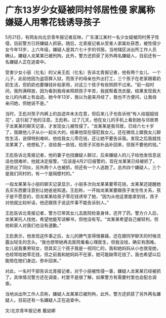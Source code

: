 # 广东13岁少女疑被同村邻居性侵 家属称嫌疑人用零花钱诱导孩子

5月21日，有网友向北京青年报记者反映，广东湛江某村一名少女疑被同村男子性侵，目前警方已将嫌疑人抓获。随后，北青报记者从受害人家属处获悉，被性侵少女今年13岁，上六年级，嫌疑人是其六七十岁的邻居。当地辖区派出所工作人员确认，嫌疑人龙某某已被刑拘，此外，警方还抓获了另外两名嫌疑人，目前还有一名嫌疑人正在追查中。

受害少女小丽（化名）的父亲王彪（化名）告诉北青报记者，他有两个女儿、一个儿子，此前他因为盗窃罪入狱，而孩子的母亲也外出打工，三个孩子在老家跟着奶奶生活，但奶奶也要赚钱补贴家用，对这三个孩子有些照顾不过来。“前一段时间，我刑满释放，因为看到我母亲照顾孩子辛苦，我就帮着洗衣服，结果发现我大女儿的内裤上有血迹。她今年13岁，我以为是来月经了，我也不方便问，让我母亲问她，但她说不是。”

当时，王彪对孩子内裤上的血迹并未太在意，但后来儿子也告诉他“有人给姐姐钱花”，这引起了他的注意。王彪称，过了几天，他在女儿的手机上看到她与邻居男子龙某某的聊天记录，才发现女儿被性侵了。“龙某某是我邻居，已经六七十岁了，我跟他儿子从小一起长大的，结果他现在侵犯我女儿，还在微信上跟我女儿聊性生活，说得特别难听。他给我女儿零花钱，还让她不要告诉我。发现之后我就找龙某某了，他想私了，说给我一些钱，给孩子买些补品补回来，但我不要他的钱。”

王彪告诉北青报记者，他的妻子也找嫌疑人聊过，后来嫌疑人的儿子给他发信息说话也很难听，他就决定报警。“应该是4月21日报警的，现在龙某某已经被抓了，还供出了同伙，另外两个人也被抓，但还有一个人逃跑了。总共四个嫌疑人，三个是我们同村的，有一个是隔壁村的。”

一段龙某某与小丽的聊天记录显示，小丽多次向龙某某要零花钱，龙某某还提醒她去买东西要注意别让她爸爸知道。王彪称，一开始龙某某要跟孩子发生性关系，孩子是不愿意的，但龙某某给孩子零花钱诱导了她，“因为从他这里能拿到钱，孩子对他就比较听话，他还跟孩子说这件事不能告诉别人。”

王彪告诉北青报记者，警方已带其女儿去医院检查身体，还开了药。警方介入后，龙某某托人找他，希望他能写谅解书，但他没有写。“龙某某希望自己被轻判，但他和家人对我们也没有道歉。”

王彪表示，他发现这件事之后，女儿的脾气变得很暴躁，还在跟同学聊天的时候流露出轻生的念头。“我也想带她再去医院看看心理医生，但我没钱，确实有困难。女儿说我重男轻女，但其实三个孩子我是一视同仁的，我和她妈妈从小也很宠她，也经常给她零花钱，但之前我和她妈妈不在家，她可能缺零花钱了。我也希望以后能陪在她们身边，弥补回来。”

对此，一名村干部告诉北青报记者，对于小丽被性侵一事，嫌疑人龙某某已经被抓了。具体情况警方还在调查，村里不是很了解，如果警方有需要村里也会配合调查。

当地派出所工作人员称，嫌疑人龙某某已被刑拘，此外，警方还抓获了另外两名嫌疑人，目前还有一名嫌疑人正在追查中。

文/北京青年报记者 戴幼卿

